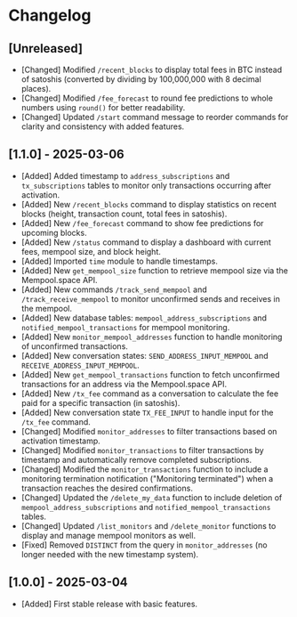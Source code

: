 # Changelog

## [Unreleased]
- [Changed] Modified `/recent_blocks` to display total fees in BTC instead of satoshis (converted by dividing by 100,000,000 with 8 decimal places).
- [Changed] Modified `/fee_forecast` to round fee predictions to whole numbers using `round()` for better readability.
- [Changed] Updated `/start` command message to reorder commands for clarity and consistency with added features.

## [1.1.0] - 2025-03-06
- [Added] Added timestamp to `address_subscriptions` and `tx_subscriptions` tables to monitor only transactions occurring after activation.
- [Added] New `/recent_blocks` command to display statistics on recent blocks (height, transaction count, total fees in satoshis).
- [Added] New `/fee_forecast` command to show fee predictions for upcoming blocks.
- [Added] New `/status` command to display a dashboard with current fees, mempool size, and block height.
- [Added] Imported `time` module to handle timestamps.
- [Added] New `get_mempool_size` function to retrieve mempool size via the Mempool.space API.
- [Added] New commands `/track_send_mempool` and `/track_receive_mempool` to monitor unconfirmed sends and receives in the mempool.
- [Added] New database tables: `mempool_address_subscriptions` and `notified_mempool_transactions` for mempool monitoring.
- [Added] New `monitor_mempool_addresses` function to handle monitoring of unconfirmed transactions.
- [Added] New conversation states: `SEND_ADDRESS_INPUT_MEMPOOL` and `RECEIVE_ADDRESS_INPUT_MEMPOOL`.
- [Added] New `get_mempool_transactions` function to fetch unconfirmed transactions for an address via the Mempool.space API.
- [Added] New `/tx_fee` command as a conversation to calculate the fee paid for a specific transaction (in satoshis).
- [Added] New conversation state `TX_FEE_INPUT` to handle input for the `/tx_fee` command.
- [Changed] Modified `monitor_addresses` to filter transactions based on activation timestamp.
- [Changed] Modified `monitor_transactions` to filter transactions by timestamp and automatically remove completed subscriptions.
- [Changed] Modified the `monitor_transactions` function to include a monitoring termination notification ("Monitoring terminated") when a transaction reaches the desired confirmations.
- [Changed] Updated the `/delete_my_data` function to include deletion of `mempool_address_subscriptions` and `notified_mempool_transactions` tables.
- [Changed] Updated `/list_monitors` and `/delete_monitor` functions to display and manage mempool monitors as well.
- [Fixed] Removed `DISTINCT` from the query in `monitor_addresses` (no longer needed with the new timestamp system).

## [1.0.0] - 2025-03-04
- [Added] First stable release with basic features.